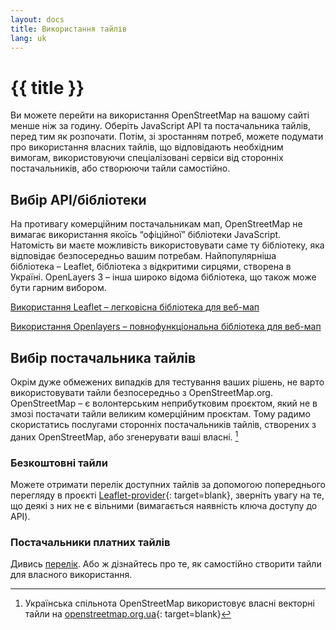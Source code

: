 ```yaml
---
layout: docs
title: Використання тайлів
lang: uk
---
```


# {{ title }}

Ви можете перейти на використання OpenStreetMap на вашому сайті менше ніж за годину. Оберіть JavaScript API та постачальника тайлів, перед тим як розпочати. Потім, зі зростанням потреб, можете подумати про використання власних тайлів, що відповідають необхідним вимогам, використовуючи спеціалізовані сервіси від сторонніх постачальників, або створюючи тайли самостійно.

## Вибір API/бібліотеки

На противагу комерційним постачальникам мап, OpenStreetMap не вимагає використання якоїсь “офіційної” бібліотеки JavaScript. Натомість ви маєте можливість використовувати саме ту бібліотеку, яка відповідає безпосередньо вашим потребам. Найпопулярніша бібліотека&nbsp;– Leaflet, бібліотека з відкритими сирцями, створена в Україні. OpenLayers 3&nbsp;– інша широко відома бібліотека, що також може бути гарним вибором.

[Використання Leaflet&nbsp;– легковісна бібліотека для веб-мап](/using-tiles/getting-started-with-leaflet/)

[Використання Openlayers&nbsp;– повнофункціональна бібліотека для веб-мап](/using-tiles/getting-started-with-openlayers/)

## Вибір постачальника тайлів

Окрім дуже обмежених випадків для тестування ваших рішень, не варто використовувати тайли безпосередньо з OpenStreetMap.org. OpenStreetMap&nbsp;– є волонтерським неприбутковим проєктом, який не в змозі постачати тайли великим комерційним проєктам. Тому радимо скористатись послугами сторонніх постачальників тайлів, створених з даних OpenStreetMap, або згенерувати ваші власні. [^1]

### Безкоштовні тайли

Можете отримати перелік доступних тайлів за допомогою попереднього перегляду в проєкті [Leaflet-provider](http://leaflet-extras.github.io/leaflet-providers/preview/){: target=blank}, зверніть увагу на те, що деякі з них не є вільними (вимагається наявність ключа доступу до API).

### Постачальники платних тайлів

Дивись [перелік](/providers.md). Або ж дізнайтесь про те, як самостійно створити тайли для власного використання.

[^1]: Українська спільнота OpenStreetMap використовує власні векторні тайли на [openstreetmap.org.ua][437f1ff0]{: target=blank}

[437f1ff0]: https://openstreetmap.org.ua/#map "Мапа на сайті openstreetmap.org.ua"
